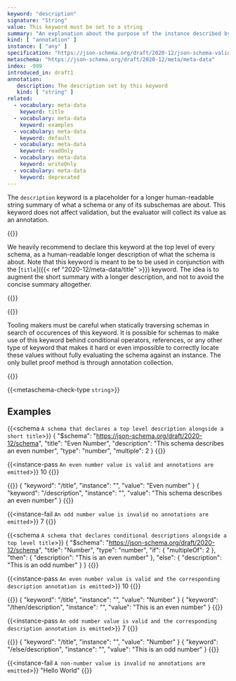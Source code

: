 ```yaml
---
keyword: "description"
signature: "String"
value: This keyword must be set to a string
summary: "An explanation about the purpose of the instance described by the schema."
kind: [ "annotation" ]
instance: [ "any" ]
specification: "https://json-schema.org/draft/2020-12/json-schema-validation.html#section-9.1"
metaschema: "https://json-schema.org/draft/2020-12/meta/meta-data"
index: -999
introduced_in: draft1
annotation:
   description: The description set by this keyword
   kind: [ "string" ]
related:
  - vocabulary: meta-data
    keyword: title
  - vocabulary: meta-data
    keyword: examples
  - vocabulary: meta-data
    keyword: default
  - vocabulary: meta-data
    keyword: readOnly
  - vocabulary: meta-data
    keyword: writeOnly
  - vocabulary: meta-data
    keyword: deprecated
---
```


The `description` keyword is a placeholder for a longer human-readable string
summary of what a schema or any of its subschemas are about. This keyword does
not affect validation, but the evaluator will collect its value as an
annotation.

{{<best-practice>}}

We heavily recommend to declare this keyword at the top level of every schema,
as a human-readable longer description of what the schema is about.
Note that this keyword is meant to be to be used in conjunction with the
[`title`]({{< ref "2020-12/meta-data/title" >}}) keyword. The idea is to
augment the short summary with a longer description, and not to avoid the
concise summary altogether.

{{</best-practice>}}

{{<common-pitfall>}}

Tooling makers must be careful when statically traversing schemas in search of
occurences of this keyword. It is possible for schemas to make use of this
keyword behind conditional operators, references, or any other type of keyword
that makes it hard or even impossible to correctly locate these values without
fully evaluating the schema against an instance. The only bullet proof method
is through annotation collection.

{{</common-pitfall>}}

{{<metaschema-check-type `string`>}}

## Examples

{{<schema `A schema that declares a top level description alongside a short title`>}}
{
  "$schema": "https://json-schema.org/draft/2020-12/schema",
  "title": "Even Number",
  "description": "This schema describes an even number",
  "type": "number",
  "multiple": 2
}
{{</schema>}}

{{<instance-pass `An even number value is valid and annotations are emitted`>}}
10
{{</instance-pass>}}

{{<instance-annotation>}}
{ "keyword": "/title", "instance": "", "value": "Even number" }
{ "keyword": "/description", "instance": "", "value": "This schema describes an even number" }
{{</instance-annotation>}}

{{<instance-fail `An odd number value is invalid no annotations are emitted`>}}
7
{{</instance-fail>}}

{{<schema `A schema that declares conditional descriptions alongside a top level title`>}}
{
  "$schema": "https://json-schema.org/draft/2020-12/schema",
  "title": "Number",
  "type": "number",
  "if": { "multipleOf": 2 },
  "then": { "description": "This is an even number" },
  "else": { "description": "This is an odd number" }
}
{{</schema>}}

{{<instance-pass `An even number value is valid and the corresponding description annotation is emitted`>}}
10
{{</instance-pass>}}

{{<instance-annotation>}}
{ "keyword": "/title", "instance": "", "value": "Number" }
{ "keyword": "/then/description", "instance": "", "value": "This is an even number" }
{{</instance-annotation>}}

{{<instance-pass `An odd number value is valid and the corresponding description annotation is emitted`>}}
7
{{</instance-pass>}}

{{<instance-annotation>}}
{ "keyword": "/title", "instance": "", "value": "Number" }
{ "keyword": "/else/description", "instance": "", "value": "This is an odd number" }
{{</instance-annotation>}}

{{<instance-fail `A non-number value is invalid no annotations are emitted`>}}
"Hello World"
{{</instance-fail>}}
